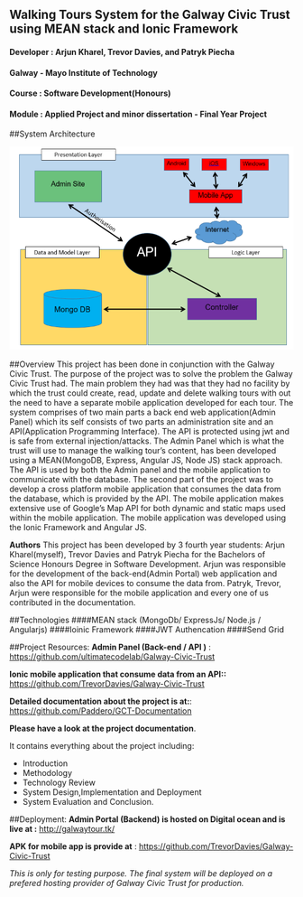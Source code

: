 ## Walking Tours System for the Galway Civic Trust using MEAN stack and Ionic Framework

#### Developer :   Arjun Kharel, Trevor Davies, and Patryk Piecha
#### Galway - Mayo Institute of Technology
#### Course : Software Development(Honours)
#### Module : Applied Project and minor dissertation - Final Year Project

##System Architecture

![Alt text](https://github.com/ultimatecodelab/Galway-Civic-Trust/blob/master/architectureDiagram.PNG "Optional title")

##Overview
This project has been done in conjunction with the Galway Civic
Trust. The purpose of the project was to solve the problem the Galway
Civic Trust had. The main problem they had was that they had no facility
by which the trust could create, read, update and delete walking tours with
out the need to have a separate mobile application developed for each tour.
The system comprises of two main parts a back end web application(Admin
Panel) which its self consists of two parts an administration site and an
API(Application Programming Interface). The API is protected using jwt
and is safe from external injection/attacks. The Admin Panel which is what
the trust will use to manage the walking tour’s content, has been developed
using a MEAN(MongoDB, Express, Angular JS, Node JS) stack approach.
The API is used by both the Admin panel and the mobile application to
communicate with the database. The second part of the project was to
develop a cross platform mobile application that consumes the data from
the database, which is provided by the API. The mobile application makes
extensive use of Google’s Map API for both dynamic and static maps used
within the mobile application. The mobile application was developed using
the Ionic Framework and Angular JS.

**Authors** This project has been developed by 3 fourth year students: Arjun
Kharel(myself), Trevor Davies and Patryk Piecha for the Bachelors of Science
Honours Degree in Software Development. Arjun was responsible for the development
of the back-end(Admin Portal) web application and also the API
for mobile devices to consume the data from. Patryk, Trevor, Arjun were
responsible for the mobile application and every one of us contributed in the
documentation.

##Technologies
####MEAN stack  (MongoDb/ ExpressJs/ Node.js / Angularjs)
####Ioinic Framework
####JWT Authencation
####Send Grid

##Project Resources:
**Admin Panel (Back-end / API )** : https://github.com/ultimatecodelab/Galway-Civic-Trust

**Ionic mobile application that consume data from an API::** https://github.com/TrevorDavies/Galway-Civic-Trust

**Detailed documentation about the project is at:**: https://github.com/Paddero/GCT-Documentation

**Please have a look at the project documentation**.

It contains everything about the project including:

* Introduction
* Methodology
* Technology Review
* System Design,Implementation and Deployment
* System Evaluation  and Conclusion. 

##Deployment:
**Admin Portal (Backend) is hosted on Digital ocean and is live at :** http://galwaytour.tk/

**APK for mobile app is provide at** : https://github.com/TrevorDavies/Galway-Civic-Trust 
 
*This is only for testing purpose. The final system will be deployed on a prefered hosting provider of Galway Civic Trust for production.*

